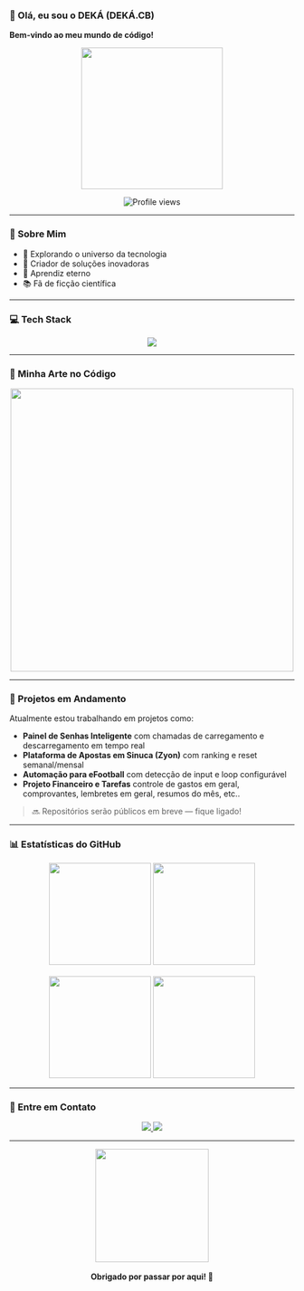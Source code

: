 ### 💪 Olá, eu sou o DEKÁ (DEKÁ.CB)  
**Bem-vindo ao meu mundo de código!**

<div align="center">
  <img src="https://media.giphy.com/media/26AHONQ79FdWZhAI0/giphy.gif" width="250px">
</div>

<p align="center">
  <img src="https://komarev.com/ghpvc/?username=iamdek4&style=flat-square&color=blue" alt="Profile views" />
</p>

---

### 🌟 Sobre Mim

- 🚀 Explorando o universo da tecnologia  
- 🔮 Criador de soluções inovadoras  
- 📝 Aprendiz eterno  
- 📚 Fã de ficção científica

---

### 💻 Tech Stack

<div align="center">
  <img src="https://skillicons.dev/icons?i=js,ts,react,nodejs,python,java,git,github,docker,kubernetes,graphql,mongodb" />
</div>

---

### 🎨 Minha Arte no Código

<div align="center">
  <img src="https://media.giphy.com/media/qgQUggAC3Pfv687qPC/giphy.gif" width="500px">
</div>

---

### 🚧 Projetos em Andamento

Atualmente estou trabalhando em projetos como:

- **Painel de Senhas Inteligente** com chamadas de carregamento e descarregamento em tempo real  
- **Plataforma de Apostas em Sinuca (Zyon)** com ranking e reset semanal/mensal  
- **Automação para eFootball** com detecção de input e loop configurável
- **Projeto Financeiro e Tarefas** controle de gastos em geral, comprovantes, lembretes em geral, resumos do mês, etc..

> 🔜 Repositórios serão públicos em breve — fique ligado!

---

### 📊 Estatísticas do GitHub

<div align="center">
  <img height="180em" src="https://github-readme-stats.vercel.app/api?username=iamdek4&show_icons=true&theme=radical&include_all_commits=true&count_private=true"/>
  <img height="180em" src="https://github-readme-streak-stats.herokuapp.com/?user=iamdek4&theme=radical" />
  <br><br>
  <img height="180em" src="https://github-profile-summary-cards.vercel.app/api/cards/repos-per-language?username=iamdek4&theme=radical"/>
  <img height="180em" src="https://github-profile-summary-cards.vercel.app/api/cards/most-commit-language?username=iamdek4&theme=radical"/>
</div>

---

### 💌 Entre em Contato

<div align="center">
  <a href="https://www.linkedin.com/in/anderson-carvalho-braga-9b6330294/" target="_blank">
    <img src="https://img.shields.io/badge/-LinkedIn-0e76a8?style=for-the-badge&logo=linkedin&logoColor=white" />
  </a>
  <a href="https://www.instagram.com/bragaxs/" target="_blank">
    <img src="https://img.shields.io/badge/-Instagram-E4405F?style=for-the-badge&logo=instagram&logoColor=white" />
  </a>
</div>

---

<div align="center">
  <img src="https://media.giphy.com/media/3o7abldj0b3rxrZUxW/giphy.gif" width="200px">
  <br><br>
  <strong>Obrigado por passar por aqui! 🚀</strong>
</div>
